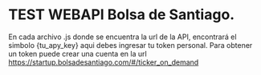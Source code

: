 # TEST WEBAPI Bolsa de Santiago.

En cada archivo .js donde se encuentra la url de la API, encontrará el simbolo {tu_apy_key} aqui debes ingresar tu token personal.
Para obtener un token puede crear una cuenta en la url https://startup.bolsadesantiago.com/#/ticker_on_demand